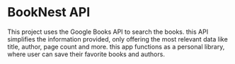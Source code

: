 # BookNest API
This project uses the Google Books API to search the books. 
this API simplifies the information provided, only offering the most relevant data like title, author, page count and more. 
this app functions as a personal library, where user can save their favorite books and authors.
